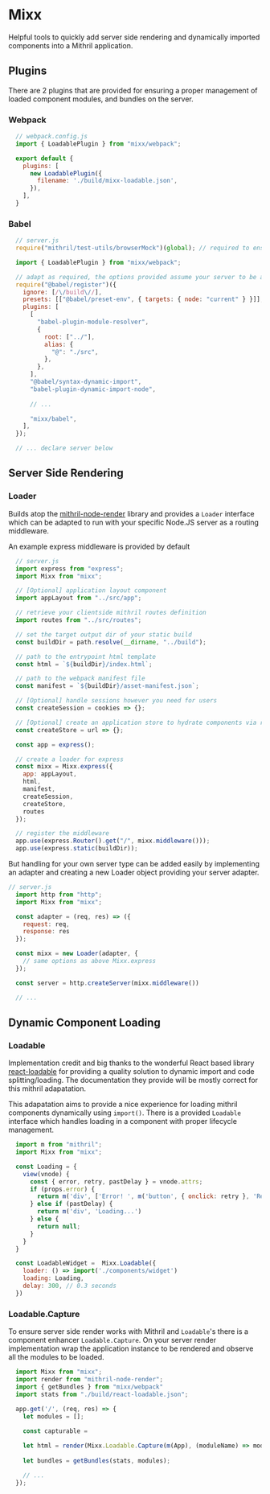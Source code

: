 # Mixx

Helpful tools to quickly add server side rendering and dynamically imported components into a Mithril application.

## Plugins

There are 2 plugins that are provided for ensuring a proper management of loaded component modules, and bundles on the server.

### Webpack

```js
  // webpack.config.js
  import { LoadablePlugin } from "mixx/webpack";

  export default {
    plugins: [
      new LoadablePlugin({
        filename: './build/mixx-loadable.json',
      }),
    ],
  }
```

### Babel

```js
  // server.js
  require("mithril/test-utils/browserMock")(global); // required to ensure mithril can be used on the server

  import { LoadablePlugin } from "mixx/webpack";

  // adapt as required, the options provided assume your server to be a project root dir and your client src is a project root dir `src`
  require("@babel/register")({
    ignore: [/\/build\//],
    presets: [["@babel/preset-env", { targets: { node: "current" } }]],
    plugins: [
      [
        "babel-plugin-module-resolver",
        {
          root: ["../"],
          alias: {
            "@": "./src",
          },
        },
      ],
      "@babel/syntax-dynamic-import",
      "babel-plugin-dynamic-import-node",
      
      // ...

      "mixx/babel",
    ],
  });

  // ... declare server below
```

## Server Side Rendering

### Loader

Builds atop the [mithril-node-render](https://github.com/MithrilJS/mithril-node-render) library and provides a `Loader` interface which can be adapted to run with your specific Node.JS server as a routing middleware.

An example express middleware is provided by default

```js
  // server.js
  import express from "express";
  import Mixx from "mixx";

  // [Optional] application layout component
  import appLayout from "../src/app";

  // retrieve your clientside mithril routes definition
  import routes from "../src/routes";

  // set the target output dir of your static build
  const buildDir = path.resolve(__dirname, "../build");

  // path to the entrypoint html template
  const html = `${buildDir}/index.html`;

  // path to the webpack manifest file
  const manifest = `${buildDir}/asset-manifest.json`;

  // [Optional] handle sessions however you need for users
  const createSession = cookies => {};

  // [Optional] create an application store to hydrate components via redux
  const createStore = url => {};

  const app = express();

  // create a loader for express
  const mixx = Mixx.express({
    app: appLayout,
    html,
    manifest,
    createSession,
    createStore,
    routes
  });

  // register the middleware
  app.use(express.Router().get("/", mixx.middleware()));
  app.use(express.static(buildDir));
```

But handling for your own server type can be added easily by implementing an adapter and creating a new Loader object providing your server adapter.

```js
// server.js
  import http from "http";
  import Mixx from "mixx";

  const adapter = (req, res) => ({
    request: req,
    response: res
  });

  const mixx = new Loader(adapter, {
    // same options as above Mixx.express
  });

  const server = http.createServer(mixx.middleware())

  // ...
```

## Dynamic Component Loading

### Loadable

Implementation credit and big thanks to the wonderful React based library [react-loadable](https://github.com/jamiebuilds/react-loadable) for providing a quality solution to dynamic import and code splitting/loading. The documentation they provide will be mostly correct for this mithril adapatation.

This adapatation aims to provide a nice experience for loading mithril components dynamically using `import()`. There is a provided `Loadable` interface which handles loading in a component with proper lifecycle management.

```js
  import m from "mithril";
  import Mixx from "mixx";

  const Loading = {
    view(vnode) {
      const { error, retry, pastDelay } = vnode.attrs;
      if (props.error) {
        return m('div', ['Error! ', m('button', { onclick: retry }, 'Retry')]);
      } else if (pastDelay) {
        return m('div', 'Loading...')
      } else {
        return null;
      }
    }
  }

  const LoadableWidget =  Mixx.Loadable({
    loader: () => import('./components/widget')
    loading: Loading,
    delay: 300, // 0.3 seconds
  })

```

### Loadable.Capture

To ensure server side render works with Mithril and `Loadable`'s there is a component enhancer `Loadable.Capture`. On your server render implementation wrap the application instance to be rendered and observe all the modules to be loaded.

```js
  import Mixx from "mixx";
  import render from "mithril-node-render";
  import { getBundles } from "mixx/webpack"
  import stats from "./build/react-loadable.json";

  app.get('/', (req, res) => {
    let modules = [];
    
    const capturable = 

    let html = render(Mixx.Loadable.Capture(m(App), (moduleName) => modules.push(moduleName)));
    
    let bundles = getBundles(stats, modules);

    // ...
  });
```